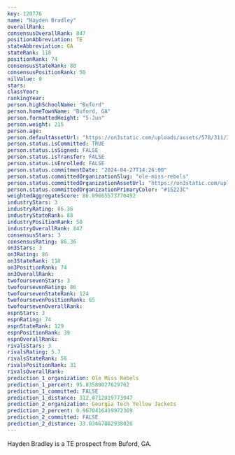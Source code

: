 ```yaml
---
key: 120776
name: "Hayden Bradley"
overallRank: 
consensusOverallRank: 847
positionAbbreviation: TE
stateAbbreviation: GA
stateRank: 118
positionRank: 74
consensusStateRank: 88
consensusPositionRank: 50
nilValue: 0
stars: 
classYear: 
rankingYear: 
person.highSchoolName: "Buford"
person.homeTownName: "Buford, GA"
person.formattedHeight: "5-Jun"
person.weight: 215
person.age: 
person.defaultAssetUrl: "https://on3static.com/uploads/assets/578/311/311578.png"
person.status.isCommitted: TRUE
person.status.isSigned: FALSE
person.status.isTransfer: FALSE
person.status.isEnrolled: FALSE
person.status.commitmentDate: "2024-04-27T14:26:00"
person.status.committedOrganizationSlug: "ole-miss-rebels"
person.status.committedOrganizationAssetUrl: "https://on3static.com/uploads/assets/130/150/150130.svg"
person.status.committedOrganizationPrimaryColor: "#15223C"
weightedAggregateScore: 86.09665573770492
industryStars: 3
industryRating: 86.36
industryStateRank: 88
industryPositionRank: 50
industryOverallRank: 847
consensusStars: 3
consensusRating: 86.36
on3Stars: 3
on3Rating: 86
on3StateRank: 118
on3PositionRank: 74
on3OverallRank: 
twofoursevenStars: 3
twofoursevenRating: 86
twofoursevenStateRank: 124
twofoursevenPositionRank: 65
twofoursevenOverallRank: 
espnStars: 3
espnRating: 74
espnStateRank: 129
espnPositionRank: 39
espnOverallRank: 
rivalsStars: 3
rivalsRating: 5.7
rivalsStateRank: 56
rivalsPositionRank: 31
rivalsOverallRank: 
prediction_1_organization: Ole Miss Rebels
prediction_1_percent: 95.83580027629762
prediction_1_committed: FALSE
prediction_1_distance: 312.0712819773947
prediction_2_organization: Georgia Tech Yellow Jackets
prediction_2_percent: 0.9670416419972369
prediction_2_committed: FALSE
prediction_2_distance: 33.03467882938026
---
```

Hayden Bradley is a TE prospect from Buford, GA.